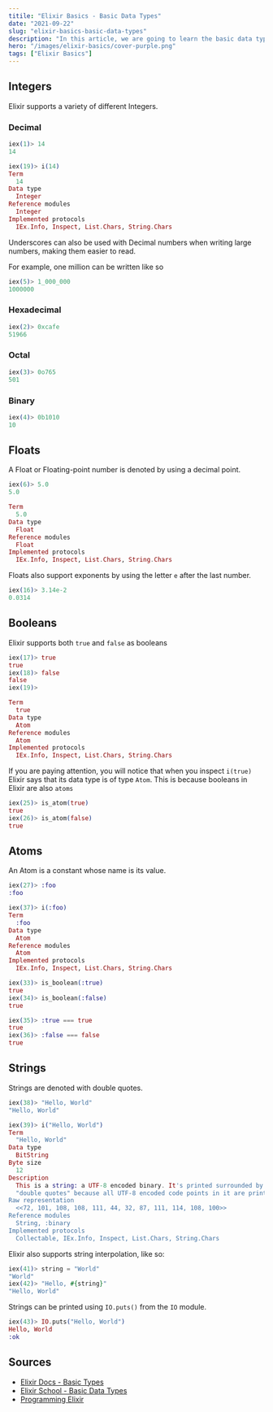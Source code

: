 ```yaml
---
titile: "Elixir Basics - Basic Data Types"
date: "2021-09-22"
slug: "elixir-basics-basic-data-types"
description: "In this article, we are going to learn the basic data types in Elixir."
hero: "/images/elixir-basics/cover-purple.png"
tags: ["Elixir Basics"]
---
```


## Integers

Elixir supports a variety of different Integers.

### Decimal

```elixir
iex(1)> 14
14
```

```elixir
iex(19)> i(14)
Term
  14
Data type
  Integer
Reference modules
  Integer
Implemented protocols
  IEx.Info, Inspect, List.Chars, String.Chars
```

Underscores can also be used with Decimal numbers when writing large numbers, making them easier to read.

For example, one million can be written like so

```elixir
iex(5)> 1_000_000
1000000
```

### Hexadecimal

```elixir
iex(2)> 0xcafe
51966
```

### Octal

```elixir
iex(3)> 0o765
501
```

### Binary

```elixir
iex(4)> 0b1010
10
```

## Floats

A Float or Floating-point number is denoted by using a decimal point.

```elixir
iex(6)> 5.0
5.0
```

```elixir
Term
  5.0
Data type
  Float
Reference modules
  Float
Implemented protocols
  IEx.Info, Inspect, List.Chars, String.Chars
```

Floats also support exponents by using the letter `e` after the last number.

```elixir
iex(16)> 3.14e-2
0.0314
```

## Booleans

Elixir supports both `true` and `false` as booleans

```elixir
iex(17)> true
true
iex(18)> false
false
iex(19)>
```

```elixir
Term
  true
Data type
  Atom
Reference modules
  Atom
Implemented protocols
  IEx.Info, Inspect, List.Chars, String.Chars
```

If you are paying attention, you will notice that when you inspect `i(true)` Elixir says that its data type is of type `Atom`. This is because booleans in Elixir are also `atoms`

```elixir
iex(25)> is_atom(true)
true
iex(26)> is_atom(false)
true
```

## Atoms

An Atom is a constant whose name is its value.

```elixir
iex(27)> :foo
:foo
```

```elixir
iex(37)> i(:foo)
Term
  :foo
Data type
  Atom
Reference modules
  Atom
Implemented protocols
  IEx.Info, Inspect, List.Chars, String.Chars
```

```elixir
iex(33)> is_boolean(:true)
true
iex(34)> is_boolean(:false)
true
```

```elixir
iex(35)> :true === true
true
iex(36)> :false === false
true
```

## Strings

Strings are denoted with double quotes.

```elixir
iex(38)> "Hello, World"
"Hello, World"
```

```elixir
iex(39)> i("Hello, World")
Term
  "Hello, World"
Data type
  BitString
Byte size
  12
Description
  This is a string: a UTF-8 encoded binary. It's printed surrounded by
  "double quotes" because all UTF-8 encoded code points in it are printable.
Raw representation
  <<72, 101, 108, 108, 111, 44, 32, 87, 111, 114, 108, 100>>
Reference modules
  String, :binary
Implemented protocols
  Collectable, IEx.Info, Inspect, List.Chars, String.Chars
```

Elixir also supports string interpolation, like so:

```elixir
iex(41)> string = "World"
"World"
iex(42)> "Hello, #{string}"
"Hello, World"
```

Strings can be printed using `IO.puts()` from the `IO` module.

```elixir
iex(43)> IO.puts("Hello, World")
Hello, World
:ok
```

## Sources

- [Elixir Docs - Basic Types](https://elixir-lang.org/getting-started/basic-types.html)
- [Elixir School - Basic Data Types](https://elixirschool.com/en/lessons/basics/basics/#basic-data-types)
- [Programming Elixir](https://pragprog.com/titles/elixir16/programming-elixir-1-6/)
